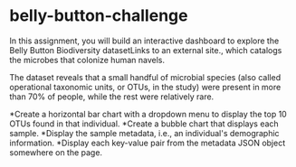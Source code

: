# belly-button-challenge
In this assignment, you will build an interactive dashboard to explore the Belly Button Biodiversity datasetLinks to an external site., which catalogs the microbes that colonize human navels.

The dataset reveals that a small handful of microbial species (also called operational taxonomic units, or OTUs, in the study) were present in more than 70% of people, while the rest were relatively rare.

*Create a horizontal bar chart with a dropdown menu to display the top 10 OTUs found in that individual.
*Create a bubble chart that displays each sample.
*Display the sample metadata, i.e., an individual's demographic information.
*Display each key-value pair from the metadata JSON object somewhere on the page.